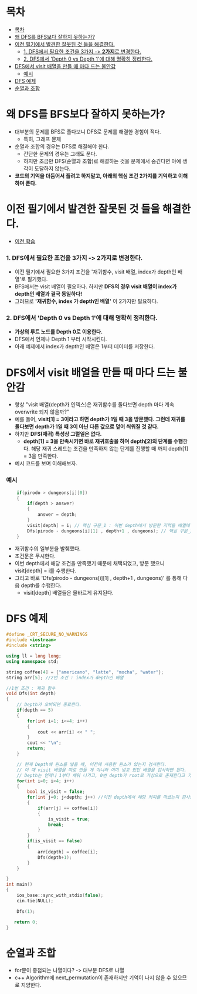 # 목차
- [목차](#목차)
- [왜 DFS를 BFS보다 잘하지 못하는가?](#왜-dfs를-bfs보다-잘하지-못하는가)
- [이전 필기에서 발견한 잘못된 것 들을 해결한다.](#이전-필기에서-발견한-잘못된-것-들을-해결한다)
    - [1. DFS에서 필요한 조건을 3가지 -> **2가지**로 변경한다.](#1-dfs에서-필요한-조건을-3가지---2가지로-변경한다)
    - [2. DFS에서 'Depth 0 vs Depth 1'에 대해 명확히 정리한다.](#2-dfs에서-depth-0-vs-depth-1에-대해-명확히-정리한다)
- [DFS에서 visit 배열을 만들 때 마다 드는 불안감](#dfs에서-visit-배열을-만들-때-마다-드는-불안감)
    - [예시](#예시)
- [DFS 예제](#dfs-예제)
- [순열과 조합](#순열과-조합)

# 왜 DFS를 BFS보다 잘하지 못하는가?
- 대부분의 문제를 BFS로 풀다보니 DFS로 문제를 해결한 경험이 적다.
  - 특히, 그래프 문제
- 순열과 조합의 경우는 DFS로 해결해야 한다.
  - 간단한 문제의 경우는 그래도 푼다.
  - 하지만 조금만 DFS(순열과 조합)로 해결하는 것을 문제에서 숨긴다면 아예 생각이 도달하지 않는다.
- **코드의 기억을 더듬어서 풀려고 하지말고, 아래의 핵심 조건 2가지를 기억하고 이해하며 푼다.**

# 이전 필기에서 발견한 잘못된 것 들을 해결한다.
- [이전 학습](https://github.com/pjw960316/Unity_Client_Programmer/blob/main/Computer%20Science/Study%20In%20College/Algorithm%20(Coding%20Test).pdf)
### 1. DFS에서 필요한 조건을 3가지 -> **2가지**로 변경한다.
- 이전 필기에서 필요한 3가지 조건을 '재귀함수, visit 배열, index가 depth인 배열'로 필기했다.
- BFS에서는 visit 배열이 필요하다. 하지만 **DFS의 경우 visit 배열이 index가 depth인 배열과 결국 동일하다!**
- 그러므로 **'재귀함수, index 가 depth인 배열'** 이 2가지만 필요하다.

### 2. DFS에서 'Depth 0 vs Depth 1'에 대해 명확히 정리한다.
- **가상의 루트 노드를 Depth 0로 이용한다.**
- DFS에서 언제나 Depth 1 부터 시작시킨다.
- 아래 예제에서 index가 depth인 배열은 1부터 데이터를 저장한다.

# DFS에서 visit 배열을 만들 때 마다 드는 불안감
- 항상 "visit 배열(depth가 인덱스)은 재귀함수를 돌다보면 depth 마다 계속 overwrite 되지 않을까?"
- 예를 들어, **visit[1] = 3이라고 하면 depth가 1일 때 3을 방문했다. 그런데 재귀를 돌다보면 depth가 1일 때 3이 아닌 다른 값으로 덮어 씌워질 것 같다.**
- 하지만 **DFS(재귀) 특성상 그럴일은 없다.**
  - **depth[1] = 3을 만족시키면 바로 재귀호출을 하며 depth[2]의 단계를 수행**한다. 해당 재귀 스레드는 조건을 만족하지 않는 단계를 진행할 때 까지 depth[1] = 3을 만족한다.
- 예시 코드를 보며 이해해보자.
### 예시
~~~c++
    if(pirodo > dungeons[i][0])
    {
        if(depth > answer)
        {
            answer = depth;
        }
        visit[depth] = i; // 핵심 구문_1 : 이번 depth에서 방문한 지역을 배열에 초기화
        Dfs(pirodo - dungeons[i][1] , depth+1 , dungeons); // 핵심 구문_2 : 바로 다음 단계의 depth로 DFS를 수행        
    }
~~~
  - 재귀함수의 일부분을 발췌했다.
  - 조건문은 무시한다. 
  - 이번 depth에서 해당 조건을 만족했기 때문에 채택되었고, 방문 했으니 visit[depth] = i를 수행한다.
  - 그리고 바로 'Dfs(pirodo - dungeons[i][1] , depth+1 , dungeons)' 를 통해 다음 depth를 수행한다.
    - visit[depth] 배열들은 올바르게 유지된다.
# DFS 예제
~~~c++
#define _CRT_SECURE_NO_WARNINGS
#include <iostream>
#include <string>

using ll = long long;
using namespace std;

string coffee[4] = {"americano", "latte", "mocha", "water"};
string arr[5]; //2번 조건 : index가 depth인 배열

//1번 조건 : 재귀 함수
void Dfs(int depth)
{
    // Depth가 오버되면 종료한다.
    if(depth == 5)
    {
        for(int i=1; i<=4; i++)
        {
            cout << arr[i] << " ";
        }
        cout << "\n";
        return;
    }

    // 현재 Depth에 원소를 넣을 때, 이전에 사용한 원소가 있는지 검사한다.
    // 이 때 visit 배열을 따로 만들 게 아니라 이미 넣고 있던 배열을 검사하면 된다.
    // Depth는 언제나 1부터 채워 나가고, 0번 depth가 root로 가상으로 존재한다고 가정한다.
    for(int i=0; i<4; i++)
    {
        bool is_visit = false;
        for(int j=0; j<depth; j++) //이전 depth에서 해당 커피를 마셨는지 검사한다.
        {
            if(arr[j] == coffee[i])
            {
                is_visit = true;
                break;
            }
        }
        if(is_visit == false)
        {
            arr[depth] = coffee[i];
            Dfs(depth+1);
        }
    }

}
int main()
{
    ios_base::sync_with_stdio(false);
    cin.tie(NULL);

    Dfs(1);

   return 0;
}
~~~

# 순열과 조합
- for문이 중첩되는 나열이다? -> 대부분 DFS로 나열
- c++ Algorithm에 next_permutation이 존재하지만 기억이 나지 않을 수 있으므로 지양한다.